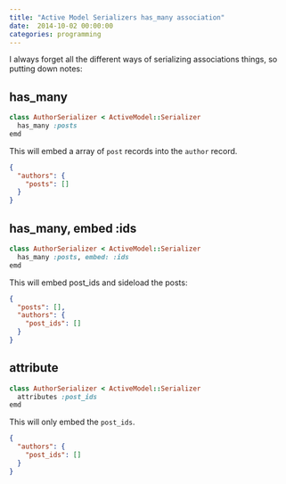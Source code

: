 ```yaml
---
title: "Active Model Serializers has_many association"
date:  2014-10-02 00:00:00
categories: programming
---
```


I always forget all the different ways of serializing associations things, so putting down notes:

## has_many

```ruby
class AuthorSerializer < ActiveModel::Serializer
  has_many :posts
emd
```

This will embed a array of `post` records into the `author` record.

```json
{
  "authors": {
    "posts": []
  }
}
```

## has_many, embed :ids

```ruby
class AuthorSerializer < ActiveModel::Serializer
  has_many :posts, embed: :ids
emd
```

This will embed post_ids and sideload the posts:

```json
{
  "posts": [],
  "authors": {
    "post_ids": []
  }
}
```
## attribute

```ruby
class AuthorSerializer < ActiveModel::Serializer
  attributes :post_ids
emd
```

This will only embed the `post_ids`.

```json
{
  "authors": {
    "post_ids": []
  }
}
```

